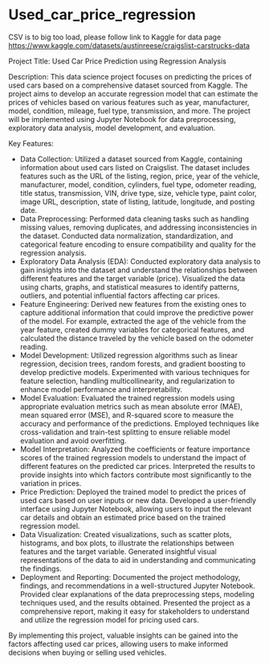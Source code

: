 # Used_car_price_regression


CSV is to big too load, please follow link to Kaggle for data page https://www.kaggle.com/datasets/austinreese/craigslist-carstrucks-data


Project Title: Used Car Price Prediction using Regression Analysis

Description:
This data science project focuses on predicting the prices of used cars based on a comprehensive dataset sourced from Kaggle. The project aims to develop an accurate regression model that can estimate the prices of vehicles based on various features such as year, manufacturer, model, condition, mileage, fuel type, transmission, and more. The project will be implemented using Jupyter Notebook for data preprocessing, exploratory data analysis, model development, and evaluation.

Key Features:

* Data Collection: Utilized a dataset sourced from Kaggle, containing information about used cars listed on Craigslist. The dataset includes features such as the URL of the listing, region, price, year of the vehicle, manufacturer, model, condition, cylinders, fuel type, odometer reading, title status, transmission, VIN, drive type, size, vehicle type, paint color, image URL, description, state of listing, latitude, longitude, and posting date.
* Data Preprocessing: Performed data cleaning tasks such as handling missing values, removing duplicates, and addressing inconsistencies in the dataset. Conducted data normalization, standardization, and categorical feature encoding to ensure compatibility and quality for the regression analysis.
* Exploratory Data Analysis (EDA): Conducted exploratory data analysis to gain insights into the dataset and understand the relationships between different features and the target variable (price). Visualized the data using charts, graphs, and statistical measures to identify patterns, outliers, and potential influential factors affecting car prices.
* Feature Engineering: Derived new features from the existing ones to capture additional information that could improve the predictive power of the model. For example, extracted the age of the vehicle from the year feature, created dummy variables for categorical features, and calculated the distance traveled by the vehicle based on the odometer reading.
* Model Development: Utilized regression algorithms such as linear regression, decision trees, random forests, and gradient boosting to develop predictive models. Experimented with various techniques for feature selection, handling multicollinearity, and regularization to enhance model performance and interpretability.
* Model Evaluation: Evaluated the trained regression models using appropriate evaluation metrics such as mean absolute error (MAE), mean squared error (MSE), and R-squared score to measure the accuracy and performance of the predictions. Employed techniques like cross-validation and train-test splitting to ensure reliable model evaluation and avoid overfitting.
* Model Interpretation: Analyzed the coefficients or feature importance scores of the trained regression models to understand the impact of different features on the predicted car prices. Interpreted the results to provide insights into which factors contribute most significantly to the variation in prices.
* Price Prediction: Deployed the trained model to predict the prices of used cars based on user inputs or new data. Developed a user-friendly interface using Jupyter Notebook, allowing users to input the relevant car details and obtain an estimated price based on the trained regression model.
* Data Visualization: Created visualizations, such as scatter plots, histograms, and box plots, to illustrate the relationships between features and the target variable. Generated insightful visual representations of the data to aid in understanding and communicating the findings.
* Deployment and Reporting: Documented the project methodology, findings, and recommendations in a well-structured Jupyter Notebook. Provided clear explanations of the data preprocessing steps, modeling techniques used, and the results obtained. Presented the project as a comprehensive report, making it easy for stakeholders to understand and utilize the regression model for pricing used cars.


By implementing this project, valuable insights can be gained into the factors affecting used car prices, allowing users to make informed decisions when buying or selling used vehicles.
